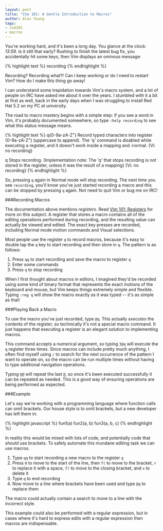 ```yaml
---
layout: post
title: "Vim 101: A Gentle Introduction to Macros"
author: Alex Young
tags:
- vim101
- macros
---
```


You're working hard, and it's been a long day.  You glance at the clock: _13:59_.  Is it still that early?  Rushing to finish the latest bug fix, you accidentally hit some keys, then Vim displays an ominous message:

{% highlight text %}
recording
{% endhighlight %}

Recording?  Recording what?!  Can I keep working or do I need to restart Vim?  How do I make this thing go away!

I can understand some trepidation towards Vim's macro system, and a lot of people on IRC have asked me about it over the years.  I stumbled with it a bit at first as well, back in the early days when I was struggling to install Red Hat 5.2 on my PC at university.

The road to macro mastery begins with a simple step: if you see a word in Vim, it's probably documented somewhere, so type `:help recording` to see what this status message means.

{% highlight text %}
q{0-9a-zA-Z"}   Record typed characters into register {0-9a-zA-Z"}
                (uppercase to append).  The 'q' command is disabled
                while executing a register, and it doesn't work inside
                a mapping and :normal.  {Vi: no recording}

q               Stops recording.  (Implementation note: The 'q' that
                stops recording is not stored in the register, unless
                it was the result of a mapping)  {Vi: no recording}
{% endhighlight %}

So, pressing `q` again in Normal mode will stop recording.  The next time you see `recording`, you'll know you've just started recording a macro and this can be stopped by pressing `q` again.  Not need to quit Vim or bug me on IRC!

###Recording Macros

The documentation above mentions _registers_.  Read [Vim 101: Registers](http://usevim.com/2012/04/13/registers/) for more on this subject.  A register that stores a macro contains all of the editing operations performed during recording, and the resulting value can actually be viewed and edited.  The exact key presses are recorded, including Normal mode motion commands and Visual selections.

Most people use the register `q` to record macros, because it's easy to double tap the `q` key to start recording and then store in `q`.  The pattern is as follows:

1. Press `qq` to start recording and save the macro to register `q`
2. Enter some commands
3. Press `q` to stop recording

When I first thought about macros in editors, I imagined they'd be recorded using some kind of binary format that represents the exact motions of the keyboard and mouse, but Vim keeps things extremely simple and flexible.  Typing `:reg q` will show the macro exactly as it was typed -- it's as simple as that!

###Playing Back a Macro

To use the macro you've just recorded, type `@q`.  This actually _executes_ the contents of the register, so technically it's not a special macro command.  It just happens that executing a register is an elegant solution to implementing macros.

This command accepts a numerical argument, so typing `3@q` will execute the `q` register three times.  Since macros can include pretty much anything, I often find myself using `/` to search for the next occurrence of the pattern I want to operate on, so the macro can be run multiple times without having to type additional navigation operations.

Typing `@@` will repeat the last `@`, so once it's been executed successfully it can be repeated as needed.  This is a good way of ensuring operations are being performed as expected.

###Example

Let's say we're working with a programming language where function calls can omit brackets.  Our house style is to omit brackets, but a new developer has left them in:

{% highlight javascript %}
fun1(a)
fun2(a, b)
fun3(a, b, c)
{% endhighlight %}

In reality this would be mixed with lots of code, and potentially code that _should_ use brackets.  To safely automate this mundane editing task we can use macros.

1. Type `qq` to start recording a new macro to the register `q`
2. Press `0` to move to the start of the line, then `f(` to move to the bracket, `r ` to replace it with a space, `f)` to move to the closing bracket, and `x` to delete it
3. Type `q` to end recording
4. Now move to a line where brackets have been used and type `@q` to replace them

The macro could actually contain a search to move to a line with the incorrect style.

This example could also be performed with a regular expression, but in cases where it's hard to express edits with a regular expression then macros are indispensable.

